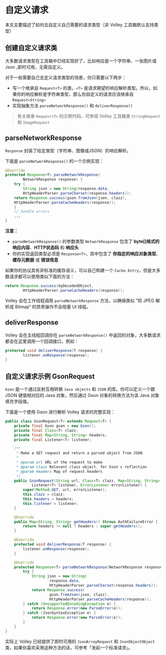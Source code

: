 # 自定义请求

本文主要描述了如何去自定义自己需要的请求类型（非 Volley 工具箱默认支持类型）

## 创建自定义请求类

大多数请求类型在工具箱中已经实现好了，比如响应是一个字符串、一张图片或 Json ,即时可用，无需自定义。

对于一些需要自己去定义请求类型的场景，你只需要以下两步：

* 写一个继承自 `Request<T>` 的类，`<T>` 是请求期望的响应解析类型。所以，如果你的响应解析是字符串类型，那么你自定义的请求应该继承自 `Request<String>`
* 实现抽象方法 `parseNetworkResponse()` 和 `deliverResponse()`

> 有关继承 `Request<T>` 的示例代码，可参阅 Volley 工具箱类 `StringRequest` 和 `ImageRequest`

## parseNetworkResponse

`Response` 封装了给定类型（字符串、图像或JSON）的响应解析。  

下面是 `parseNetworkResponse()` 的一个示例实现：

```java
@Override
protected Response<T> parseNetworkResponse(
        NetworkResponse response) {
    try {
        String json = new String(response.data,
        HttpHeaderParser.parseCharset(response.headers));
    return Response.success(gson.fromJson(json, clazz),
    HttpHeaderParser.parseCacheHeaders(response));
    }
    // handle errors
    ...
}
```

**注意：**

* `parseNetworkResponse()` 的参数类型 `NetworkResponse` 包含了 **byte[]格式的响应内容**、**HTTP状态码** 和 **响应头**
* 你的实现返回类型必须是 `Response<T>`，其中包含了 **你指定的响应对象类型**、**缓存元数据** 或 **错误信息**

如果你的协议具有非标准的缓存语义，可以自己构建一个 `Cache.Entry`，但是大多数请求都可以使用类似下面的方法：

```java
return Response.success(myDecodedObject,
        HttpHeaderParser.parseCacheHeaders(response));
```

Volley 会在工作线程调用 `parseNetworkResponse` 方法，以确保类似 ”将 JPEG 解析成 Bitmap“ 的昂贵操作不会阻塞 UI 线程。


## deliverResponse

Volley 会在主线程回调你在 `parseNetworkResponse()` 中返回的对象，大多数请求都会在这里调用一个回调接口，例如：

```java
protected void deliverResponse(T response) {
        listener.onResponse(response);
}
```

## 自定义请求示例 GsonRequest

`Gson` 是一个通过反射互相转换 `Java objects` 和 `JSON` 的库。你可以定义一个跟 JSON 键值相对应的 Java 对象，然后通过 Gson 对象的转换方法为该 Java 对象填充字段值。

下面是一个使用 Gson 进行解析 Volley 请求的完整实现：

```Java
public class GsonRequest<T> extends Request<T> {
    private final Gson gson = new Gson();
    private final Class<T> clazz;
    private final Map<String, String> headers;
    private final Listener<T> listener;

    /**
     * Make a GET request and return a parsed object from JSON.
     *
     * @param url URL of the request to make
     * @param clazz Relevant class object, for Gson's reflection
     * @param headers Map of request headers
     */
    public GsonRequest(String url, Class<T> clazz, Map<String, String> headers,
            Listener<T> listener, ErrorListener errorListener) {
        super(Method.GET, url, errorListener);
        this.clazz = clazz;
        this.headers = headers;
        this.listener = listener;
    }

    @Override
    public Map<String, String> getHeaders() throws AuthFailureError {
        return headers != null ? headers : super.getHeaders();
    }

    @Override
    protected void deliverResponse(T response) {
        listener.onResponse(response);
    }

    @Override
    protected Response<T> parseNetworkResponse(NetworkResponse response) {
        try {
            String json = new String(
                    response.data,
                    HttpHeaderParser.parseCharset(response.headers));
            return Response.success(
                    gson.fromJson(json, clazz),
                    HttpHeaderParser.parseCacheHeaders(response));
        } catch (UnsupportedEncodingException e) {
            return Response.error(new ParseError(e));
        } catch (JsonSyntaxException e) {
            return Response.error(new ParseError(e));
        }
    }
}
```

实际上 Volley 已经提供了即时可用的 `JsonArrayRequest` 和 `JsonObjectObject` 类，如果你喜欢采用这种方法的话，可参考「发起一个标准请求」。
